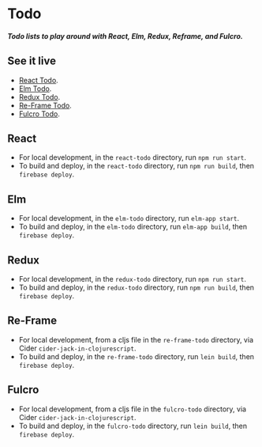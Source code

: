 # Todo

##### Todo lists to play around with React, Elm, Redux, Reframe, and Fulcro.

## See it live
- [React Todo](https://react.todo.keigo.io/).
- [Elm Todo](https://elm.todo.keigo.io/).
- [Redux Todo](https://redux.todo.keigo.io/).
- [Re-Frame Todo](https://re-frame.todo.keigo.io/).
- [Fulcro Todo](https://fulcro.todo.keigo.io/).

## React
- For local development, in the `react-todo` directory, run `npm run start`.
- To build and deploy, in the `react-todo` directory, run `npm run build`, then `firebase deploy`.

## Elm
- For local development, in the `elm-todo` directory, run `elm-app start`.
- To build and deploy, in the `elm-todo` directory, run `elm-app build`, then `firebase deploy`.

## Redux
- For local development, in the `redux-todo` directory, run `npm run start`.
- To build and deploy, in the `redux-todo` directory, run `npm run build`, then `firebase deploy`.

## Re-Frame
- For local development, from a cljs file in the `re-frame-todo` directory, via Cider `cider-jack-in-clojurescript`.
- To build and deploy, in the `re-frame-todo` directory, run `lein build`, then `firebase deploy`.

## Fulcro
- For local development, from a cljs file in the `fulcro-todo` directory, via Cider `cider-jack-in-clojurescript`.
- To build and deploy, in the `fulcro-todo` directory, run `lein build`, then `firebase deploy`.

